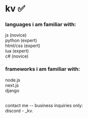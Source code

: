 # kv ✅

### languages i am familiar with:<br/>
js (novice)<br/>
python (expert)<br/>
html/css (expert)<br/>
lua (expert)<br/>
c# (novice)<br/>

### frameworks i am familiar with: <br/>
node.js<br/>
next.js<br/>
django<br/>


<br/>
contact me -- business inquiries only: <br/>
discord - _kv.
